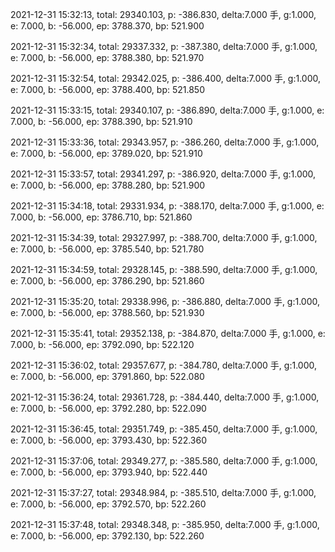 2021-12-31 15:32:13, total: 29340.103, p: -386.830, delta:7.000 手, g:1.000, e: 7.000, b: -56.000, ep: 3788.370, bp: 521.900

2021-12-31 15:32:34, total: 29337.332, p: -387.380, delta:7.000 手, g:1.000, e: 7.000, b: -56.000, ep: 3788.380, bp: 521.970

2021-12-31 15:32:54, total: 29342.025, p: -386.400, delta:7.000 手, g:1.000, e: 7.000, b: -56.000, ep: 3788.400, bp: 521.850

2021-12-31 15:33:15, total: 29340.107, p: -386.890, delta:7.000 手, g:1.000, e: 7.000, b: -56.000, ep: 3788.390, bp: 521.910

2021-12-31 15:33:36, total: 29343.957, p: -386.260, delta:7.000 手, g:1.000, e: 7.000, b: -56.000, ep: 3789.020, bp: 521.910

2021-12-31 15:33:57, total: 29341.297, p: -386.920, delta:7.000 手, g:1.000, e: 7.000, b: -56.000, ep: 3788.280, bp: 521.900

2021-12-31 15:34:18, total: 29331.934, p: -388.170, delta:7.000 手, g:1.000, e: 7.000, b: -56.000, ep: 3786.710, bp: 521.860

2021-12-31 15:34:39, total: 29327.997, p: -388.700, delta:7.000 手, g:1.000, e: 7.000, b: -56.000, ep: 3785.540, bp: 521.780

2021-12-31 15:34:59, total: 29328.145, p: -388.590, delta:7.000 手, g:1.000, e: 7.000, b: -56.000, ep: 3786.290, bp: 521.860

2021-12-31 15:35:20, total: 29338.996, p: -386.880, delta:7.000 手, g:1.000, e: 7.000, b: -56.000, ep: 3788.560, bp: 521.930

2021-12-31 15:35:41, total: 29352.138, p: -384.870, delta:7.000 手, g:1.000, e: 7.000, b: -56.000, ep: 3792.090, bp: 522.120

2021-12-31 15:36:02, total: 29357.677, p: -384.780, delta:7.000 手, g:1.000, e: 7.000, b: -56.000, ep: 3791.860, bp: 522.080

2021-12-31 15:36:24, total: 29361.728, p: -384.440, delta:7.000 手, g:1.000, e: 7.000, b: -56.000, ep: 3792.280, bp: 522.090

2021-12-31 15:36:45, total: 29351.749, p: -385.450, delta:7.000 手, g:1.000, e: 7.000, b: -56.000, ep: 3793.430, bp: 522.360

2021-12-31 15:37:06, total: 29349.277, p: -385.580, delta:7.000 手, g:1.000, e: 7.000, b: -56.000, ep: 3793.940, bp: 522.440

2021-12-31 15:37:27, total: 29348.984, p: -385.510, delta:7.000 手, g:1.000, e: 7.000, b: -56.000, ep: 3792.570, bp: 522.260

2021-12-31 15:37:48, total: 29348.348, p: -385.950, delta:7.000 手, g:1.000, e: 7.000, b: -56.000, ep: 3792.130, bp: 522.260